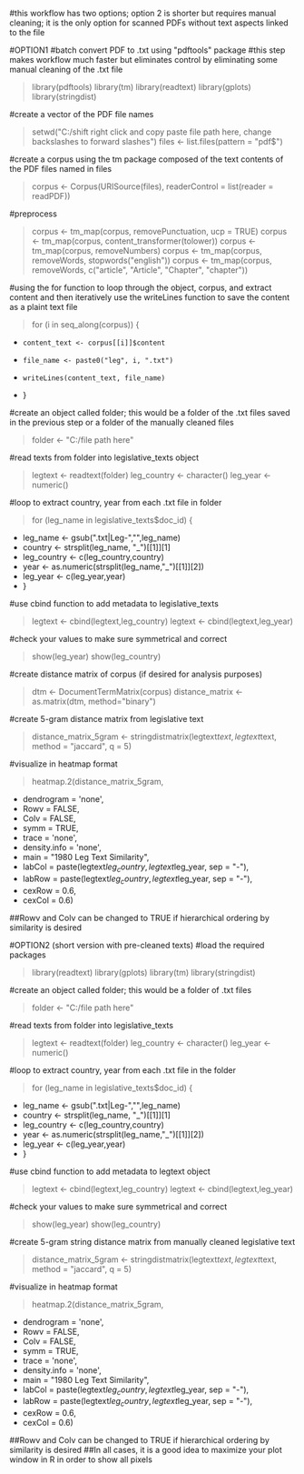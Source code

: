 #this workflow has two options; option 2 is shorter but requires manual cleaning; it is the only option for scanned PDFs without text aspects linked to the file

#OPTION1
#batch convert PDF to .txt using "pdftools" package
#this step makes workflow much faster but eliminates control by eliminating some manual cleaning of the .txt file

> library(pdftools)
> library(tm)
> library(readtext)
> library(gplots)
> library(stringdist)

#create a vector of the PDF file names
> setwd("C:/shift right click and copy paste file path here, change backslashes to forward slashes")
> files <- list.files(pattern = "pdf$")

#create a corpus using the tm package composed of the text contents of the PDF files named in files
> corpus <- Corpus(URISource(files), readerControl = list(reader = readPDF))

#preprocess
> corpus <- tm_map(corpus, removePunctuation, ucp = TRUE)
> corpus <- tm_map(corpus, content_transformer(tolower))
> corpus <- tm_map(corpus, removeNumbers)
> corpus <- tm_map(corpus, removeWords, stopwords("english"))
> corpus <- tm_map(corpus, removeWords, c("article", "Article", "Chapter", "chapter"))

#using the for function to loop through the object, corpus, and extract content and then iteratively use the writeLines function to save the content as a plaint text file 
> for (i in seq_along(corpus)) {
+     content_text <- corpus[[i]]$content
+     file_name <- paste0("leg", i, ".txt")
+     writeLines(content_text, file_name)
+ }

#create an object called folder; this would be a folder of the .txt files saved in the previous step or a folder of the manually cleaned files
> folder <- "C:/file path here"

#read texts from folder into legislative_texts object
> legtext <- readtext(folder)
> leg_country <- character()
> leg_year <- numeric()

#loop to extract country, year from each .txt file in folder
> for (leg_name in legislative_texts$doc_id) {
+ leg_name <- gsub(".txt|Leg-","",leg_name)
+ country <- strsplit(leg_name, "_")[[1]][1]
+ leg_country <- c(leg_country,country) 
+ year <- as.numeric(strsplit(leg_name,"_")[[1]][2]) 
+ leg_year <- c(leg_year,year)
+ }

#use cbind function to add metadata to legislative_texts
> legtext <- cbind(legtext,leg_country)
> legtext <- cbind(legtext,leg_year)

#check your values to make sure symmetrical and correct
> show(leg_year)
> show(leg_country)

#create distance matrix of corpus (if desired for analysis purposes)
> dtm <- DocumentTermMatrix(corpus)
> distance_matrix <- as.matrix(dtm, method="binary")

#create 5-gram distance matrix from legislative text
> distance_matrix_5gram <- stringdistmatrix(legtext$text, legtext$text, method = "jaccard", q = 5)

#visualize in heatmap format
> heatmap.2(distance_matrix_5gram, 
+ dendrogram = 'none',
+ Rowv = FALSE,
+ Colv = FALSE,
+ symm = TRUE,
+ trace = 'none',
+ density.info = 'none',
+ main = "1980 Leg Text Similarity",
+ labCol = paste(legtext$leg_country, legtext$leg_year, sep = "-"),
+ labRow = paste(legtext$leg_country, legtext$leg_year, sep = "-"),
+ cexRow = 0.6,
+ cexCol = 0.6)

##Rowv and Colv can be changed to TRUE if hierarchical ordering by similarity is desired

#OPTION2 (short version with pre-cleaned texts)
#load the required packages 
> library(readtext)
> library(gplots)
> library(tm)
> library(stringdist)

#create an object called folder; this would be a folder of .txt files
> folder <- "C:/file path here"

#read texts from folder into legislative_texts
> legtext <- readtext(folder)
> leg_country <- character()
> leg_year <- numeric()

#loop to extract country, year from each .txt file in the folder
> for (leg_name in legislative_texts$doc_id) {
+ leg_name <- gsub(".txt|Leg-","",leg_name)
+ country <- strsplit(leg_name, "_")[[1]][1]
+ leg_country <- c(leg_country,country) 
+ year <- as.numeric(strsplit(leg_name,"_")[[1]][2]) 
+ leg_year <- c(leg_year,year)
+ }

#use cbind function to add metadata to legtext object
> legtext <- cbind(legtext,leg_country)
> legtext <- cbind(legtext,leg_year)


#check your values to make sure symmetrical and correct
> show(leg_year)
> show(leg_country)

#create 5-gram string distance matrix from manually cleaned legislative text
> distance_matrix_5gram <- stringdistmatrix(legtext$text, legtext$text, method = "jaccard", q = 5)

#visualize in heatmap format
> heatmap.2(distance_matrix_5gram, 
+ dendrogram = 'none',
+ Rowv = FALSE,
+ Colv = FALSE,
+ symm = TRUE,
+ trace = 'none',
+ density.info = 'none',
+ main = "1980 Leg Text Similarity",
+ labCol = paste(legtext$leg_country, legtext$leg_year, sep = "-"),
+ labRow = paste(legtext$leg_country, legtext$leg_year, sep = "-"),
+ cexRow = 0.6,
+ cexCol = 0.6)

##Rowv and Colv can be changed to TRUE if hierarchical ordering by similarity is desired
##In all cases, it is a good idea to maximize your plot window in R in order to show all pixels
